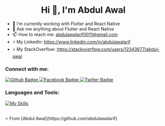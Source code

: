  <h1 align="center">Hi 👋, I'm Abdul Awal</h1>

- 🔭 I’m currently working with Flutter and React Native
- 💬 Ask me anything about Flutter and React Native
- 📫 How to reach me: abdulawalarif0011@gmail.com
- ⚡ My LinkedIn: https://www.linkedin.com/in/abdulawalarif
- ⚡ My StackOverflow: https://stackoverflow.com/users/12343677/abdul-awal
  
### Connect with me:
<div id="badges">
  <a href="https://github.com/abdulawalarif">
    <img src="https://img.shields.io/badge/Github-white?style=for-the-badge&logo=Github&logoColor=black" alt="Github Badge"/>
  </a>
   <a href="https://fb.com/Aawalarif">
    <img src="https://img.shields.io/badge/Facebook-blue?style=for-the-badge&logo=facebook&logoColor=white" alt="Facebook Badge"/>
  </a>
   <a href="https://twitter.com/appdev_awal">
    <img src="https://img.shields.io/badge/Twitter-blue?style=for-the-badge&logo=twitter&logoColor=white" alt="Twitter Badge"/>
  </a>
</div>

### Languages and Tools:
[![My Skills](https://skillicons.dev/icons?i=flutter,dart,react,js,postman,firebase,github,git,postman,figma,xd,java,kotlin,regex,vscode,androidstudio,swift&perline=9)](https://skillicons.dev)

<br>
⭐️ From [Abdul Awal](https://github.com/abdulawalarif)
